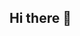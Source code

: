 ## Hi there 👋

<!--
**naiaraschwalbert/naiaraschwalbert** is a ✨ _special_ ✨ repository because its `README.md` (this file) appears on your GitHub profile.

Here are some ideas to get you started:

- 🔭 I'm studying at Alura
- 💬  I'm developing in the JavaScript language
- ⚡   I use this space to organize and share my projects developed.

